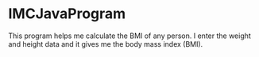 # IMCJavaProgram

This program helps me calculate the BMI of any person. I enter the weight and height data and it gives me the body mass index (BMI).
 
